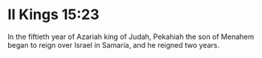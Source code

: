 # II Kings 15:23

In the fiftieth year of Azariah king of Judah, Pekahiah the son of Menahem began to reign over Israel in Samaria, and he reigned two years.
